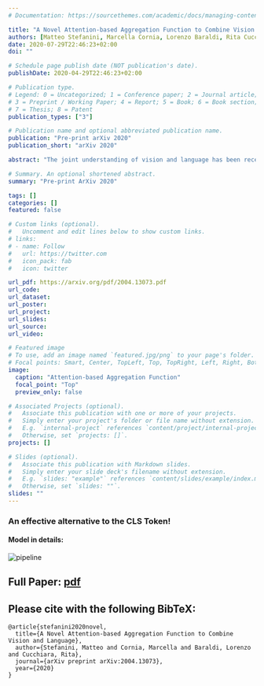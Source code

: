 ```yaml
---
# Documentation: https://sourcethemes.com/academic/docs/managing-content/

title: "A Novel Attention-based Aggregation Function to Combine Vision and Language"
authors: [Matteo Stefanini, Marcella Cornia, Lorenzo Baraldi, Rita Cucchiara]
date: 2020-07-29T22:46:23+02:00
doi: ""

# Schedule page publish date (NOT publication's date).
publishDate: 2020-04-29T22:46:23+02:00

# Publication type.
# Legend: 0 = Uncategorized; 1 = Conference paper; 2 = Journal article;
# 3 = Preprint / Working Paper; 4 = Report; 5 = Book; 6 = Book section;
# 7 = Thesis; 8 = Patent
publication_types: ["3"]

# Publication name and optional abbreviated publication name.
publication: "Pre-print arXiv 2020"
publication_short: "arXiv 2020"

abstract: "The joint understanding of vision and language has been recently gaining a lot of attention in both the Computer Vision and Natural Language Processing communities, with the emergence of tasks such as image captioning, image-text matching, and visual question answering. As both images and text can be encoded as sets or sequences of elements -like regions and words- proper reduction functions are needed to transform a set of encoded elements into a single response, like a classification or similarity score. In this paper, we propose a novel fully-attentive reduction method for vision and language. Specifically, our approach computes a set of scores for each element of each modality employing a novel variant of cross-attention, and performs a learnable and cross-modal reduction, which can be used for both classification and ranking. We test our approach on image-text matching and visual question answering, building fair comparisons with other reduction choices, on both COCO and VQA 2.0 datasets. Experimentally, we demonstrate that our approach leads to a performance increase on both tasks. Further, we conduct ablation studies to validate the role of each component of the approach."

# Summary. An optional shortened abstract.
summary: "Pre-print ArXiv 2020"

tags: []
categories: []
featured: false

# Custom links (optional).
#   Uncomment and edit lines below to show custom links.
# links:
# - name: Follow
#   url: https://twitter.com
#   icon_pack: fab
#   icon: twitter

url_pdf: https://arxiv.org/pdf/2004.13073.pdf
url_code:
url_dataset:
url_poster:
url_project:
url_slides:
url_source:
url_video:

# Featured image
# To use, add an image named `featured.jpg/png` to your page's folder. 
# Focal points: Smart, Center, TopLeft, Top, TopRight, Left, Right, BottomLeft, Bottom, BottomRight.
image:
  caption: "Attention-based Aggregation Function"
  focal_point: "Top"
  preview_only: false

# Associated Projects (optional).
#   Associate this publication with one or more of your projects.
#   Simply enter your project's folder or file name without extension.
#   E.g. `internal-project` references `content/project/internal-project/index.md`.
#   Otherwise, set `projects: []`.
projects: []

# Slides (optional).
#   Associate this publication with Markdown slides.
#   Simply enter your slide deck's filename without extension.
#   E.g. `slides: "example"` references `content/slides/example/index.md`.
#   Otherwise, set `slides: ""`.
slides: ""
---
```


### An effective alternative to the CLS Token!

#### Model in details:

![pipeline](/img/aggregation_pipeline.png)

## Full Paper: [pdf](https://arxiv.org/pdf/2004.13073.pdf)

## Please cite with the following BibTeX:

```
@article{stefanini2020novel,
  title={A Novel Attention-based Aggregation Function to Combine Vision and Language},
  author={Stefanini, Matteo and Cornia, Marcella and Baraldi, Lorenzo and Cucchiara, Rita},
  journal={arXiv preprint arXiv:2004.13073},
  year={2020}
}
```
